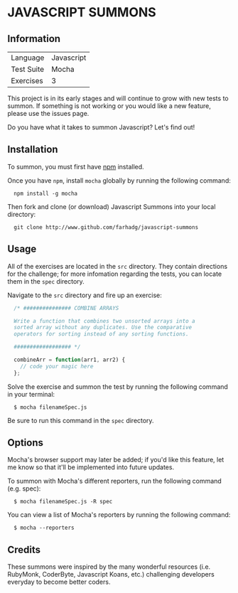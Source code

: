 JAVASCRIPT SUMMONS 
==================

## Information

<table>
<tr> 
<td>Language</td><td>Javascript</td>
</tr>
<tr>
<td>Test Suite</td>
<td>Mocha</td>
</tr>
<tr>
<td>Exercises</td>
<td>3</td>
</tr>
</table>

This project is in its early stages and will continue to grow with new tests to summon. If something is not working or you would like a new feature, please use the issues page.

Do you have what it takes to summon Javascript? Let's find out!

## Installation

To summon, you must first have <a href="https://github.com/isaacs/npm">npm</a> installed.

Once you have `npm`, install `mocha` globally by running the following command:

```
  npm install -g mocha
``` 

Then fork and clone (or download) Javascript Summons into your local directory:

```
  git clone http://www.github.com/farhadg/javascript-summons
```

## Usage

All of the exercises are located in the `src` directory. They contain directions for the challenge; for more infomation regarding the tests, you can locate them in the `spec` directory.

Navigate to the `src` directory and fire up an exercise:

```javascript
  /* ############### COMBINE ARRAYS

  Write a function that combines two unsorted arrays into a
  sorted array without any duplicates. Use the comparative
  operators for sorting instead of any sorting functions.

  ################## */

  combineArr = function(arr1, arr2) {
    // code your magic here
  };
```
Solve the exercise and summon the test by running the following command in your terminal:

```
  $ mocha filenameSpec.js
```

Be sure to run this command in the `spec` directory.

## Options

Mocha's browser support may later be added; if you'd like this feature, let me know so that it'll be implemented into future updates.

To summon with Mocha's different reporters, run the following command (e.g. spec):

```
  $ mocha filenameSpec.js -R spec
``` 

You can view a list of Mocha's reporters by running the following command:

```
  $ mocha --reporters
```

## Credits

These summons were inspired by the many wonderful resources (i.e. RubyMonk, CoderByte, Javascript Koans, etc.) challenging developers everyday to become better coders.